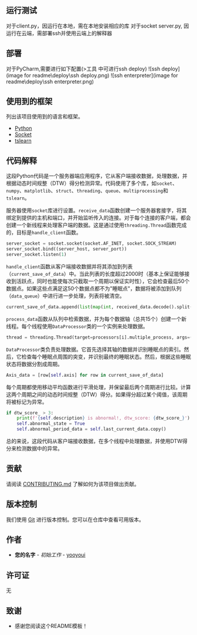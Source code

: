 ## 运行测试

  对于client.py，因运行在本地，需在本地安装相应的库
  对于socket server.py, 因运行在云端，需部署ssh并使用云端上的解释器
  
## 部署

  对于PyCharm,需要进行如下配置(>工具 中可进行ssh deploy)
  ![ssh deploy](image for readme\deploy\ssh deploy.png)
  ![ssh enterpreter](image for readme\deploy\ssh enterpreter.png)
  
## 使用到的框架

列出该项目使用到的语言和框架。

- [Python](https://www.python.org/)
- [Socket](https://docs.python.org/3/library/socket.html)
- [tslearn](https://tslearn.readthedocs.io/en/stable/installation.html)

## 代码解释

这段Python代码是一个服务器端应用程序，它从客户端接收数据，处理数据，并根据动态时间规整（DTW）得分检测异常。代码使用了多个库，如`socket`、`numpy`、`matplotlib`、`struct`、`threading`、`queue`、`multiprocessing`和`tslearn`。

服务器使用`socket`库进行设置。`receive_data`函数创建一个服务器套接字，将其绑定到提供的主机和端口，并开始监听传入的连接。对于每个连接的客户端，都会创建一个新线程来处理客户端的数据。这是通过使用`threading.Thread`函数完成的，目标是`handle_client`函数。

```python
server_socket = socket.socket(socket.AF_INET, socket.SOCK_STREAM)
server_socket.bind((server_host, server_port))
server_socket.listen(1)
```

`handle_client`函数从客户端接收数据并将其添加到列表（`current_save_of_data`）中。当此列表的长度超过2000时（基本上保证能够接收到活跃点，同时也能使每次只截取一个周期以保证实时性），它会检查最后50个数据点。如果这些点满足这50个数据点都不为"睡眠点"，数据将被添加到队列（`data_queue`）中进行进一步处理，列表将被清空。

```python
current_save_of_data.append(list(map(int, received_data.decode().split(','))))
```

`process_data`函数从队列中检索数据，并为每个数据轴（总共15个）创建一个新线程。每个线程使用`DataProcessor`类的一个实例来处理数据。

```python
thread = threading.Thread(target=processors[i].multiple_process, args=(data,))
```

`DataProcessor`类负责处理数据。它首先选择其轴的数据并识别睡眠点的索引。然后，它检查每个睡眠点周围的突变，并识别最终的睡眠状态。然后，根据这些睡眠状态将数据分割成周期。

```python
Axis_data = [row[self.axis] for row in current_save_of_data]
```

每个周期都使用移动平均函数进行平滑处理，并保留最后两个周期进行比较。计算这两个周期之间的动态时间规整（DTW）得分。如果得分超过某个阈值，该周期将被标记为异常。

```python
if dtw_score_ > 3:
    print(f'{self.description} is abnormal!, dtw_score: {dtw_score_}')
    self.abnormal_state = True
    self.abnormal_period_data = self.last_current_data.copy()
```

总的来说，这段代码从客户端接收数据，在多个线程中处理数据，并使用DTW得分来检测数据中的异常。


## 贡献

请阅读 [CONTRIBUTING.md](链接到贡献指南) 了解如何为该项目做出贡献。

## 版本控制

我们使用 [Git](https://git-scm.com/) 进行版本控制。您可以在仓库中查看可用版本。

## 作者

* **您的名字** - *初始工作* - [yooyoui](https://github.com/yooyoui)

## 许可证

  无
  
## 致谢

* 感谢您阅读这个README模板！
